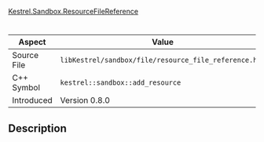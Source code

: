 [Kestrel.Sandbox.ResourceFileReference](index.md)
# 
| Aspect | Value |
| --- | --- |
| Source File | `libKestrel/sandbox/file/resource_file_reference.hpp` |
| C++ Symbol | `kestrel::sandbox::add_resource` |
| Introduced | Version 0.8.0 |
## Description
